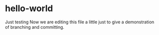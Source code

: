 # hello-world
Just testing
Now we are editing this file a little just to give a demonstration of branching and committing.
